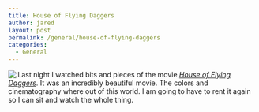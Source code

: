 ```yaml
---
title: House of Flying Daggers
author: jared
layout: post
permalink: /general/house-of-flying-daggers
categories:
  - General
---
```

<img src="http://images.blockbuster.com/is/amg/dvd/cov150/drt500/t570/t57030udeqe.jpg?cell=130,300&cvt=jpeg" align="left" />Last night I watched bits and pieces of the movie *[House of Flying Daggers][1]*. It was an incredibly beautiful movie. The colors and cinematography where out of this world. I am going to have to rent it again so I can sit and watch the whole thing.

 [1]: http://www.imdb.com/title/tt0385004/